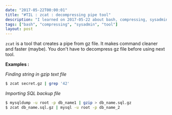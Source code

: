 ```yaml
---
date: "2017-05-22T00:00:01"
title: "#TIL : zcat : decompressing pipe tool"
description: "I learned on 2017-05-22 about bash, compressing, sysadmin, tool"
tags: ["bash", "compressing", "sysadmin", "tool"]
layout: post
---
```



`zcat` is a tool that creates a pipe from gz file. It makes command cleaner and faster (maybe). You don't have to decompress gz file before using next tool.

**Examples :**

*Finding string in gzip text file*

```bash
$ zcat secret.gz | grep '42'
```

*Importing SQL backup file*

```bash
$ mysqldump -u root -p db_name1 | gzip > db_name.sql.gz
$ zcat db_name.sql.gz | mysql -u root -p db_name_2
```
